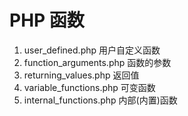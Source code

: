 # PHP 函数

1. user_defined.php 用户自定义函数
2. function_arguments.php 函数的参数
3. returning_values.php 返回值
4. variable_functions.php 可变函数
5. internal_functions.php 内部(内置)函数